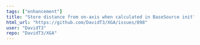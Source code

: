 ```yaml
---
tags: ["enhancement"]
title: "Store distance from on-axis when calculated in BaseSource init"
html_url: "https://github.com/DavidT3/XGA/issues/898"
user: "DavidT3"
repo: "DavidT3/XGA"
---
```


